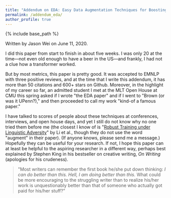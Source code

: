 ```yaml
---
title: "Addendum on EDA: Easy Data Augmentation Techniques for Boosting Performance on Text Classification"
permalink: /addendum_eda/
author_profile: true
---
```


{% include base_path %}

Written by Jason Wei on June 11, 2020. 

I did this paper from start to finish in about five weeks.
I was only 20 at the time&mdash;not even old enough to have a beer in the US&mdash;and frankly, I had not a clue how a transformer worked.

But by most metrics, this paper is pretty good. 
It was accepted to EMNLP with three positive reviews, and at the time that I write this addendum, it has more than 50 citations and 600+ stars on Github.
Moreover, in the highlight of my career so far, an admitted student I met at the MLT Open House at CMU this spring asked if I wrote "the EDA paper" and if I went to "Brown (or was it UPenn?)," and then proceeded to call my work "kind-of a famous paper."

I have talked to scores of people about these techniques at conferences, interviews, and open house days, and yet I still do not know why no one tried them before me (the closest I know of is "[Robust Training under Linguistic Adversity](https://www.aclweb.org/anthology/E17-2004.pdf)" by Li et al., though they do not use the word "augment" in their paper).
(If anyone knows, please send me a message.)
Hopefully they can be useful for your research.
If not, I hope this paper can at least be helpful to the aspiring researcher in a different way, perhaps best explained by Stephen King in his bestseller on creative writing, *On Writing* (apologies for his crudeness).

 > "Most writers can remember the first book he/she put down thinking: *I can do better than this. Hell, I am doing better than this.* What could be more encouraging to the struggling writer than to realize his/her work is unquestionably better than that of someone who actually got paid for his/her stuff?"
